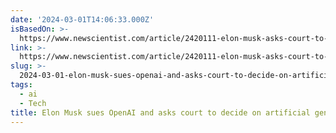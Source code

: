 ```yaml
---
date: '2024-03-01T14:06:33.000Z'
isBasedOn: >-
  https://www.newscientist.com/article/2420111-elon-musk-asks-court-to-decide-if-gpt-4-has-human-level-intelligence/
link: >-
  https://www.newscientist.com/article/2420111-elon-musk-asks-court-to-decide-if-gpt-4-has-human-level-intelligence/
slug: >-
  2024-03-01-elon-musk-sues-openai-and-asks-court-to-decide-on-artificial-general-intell
tags:
  - ai
  - Tech
title: Elon Musk sues OpenAI and asks court to decide on artificial general intell
---
```


